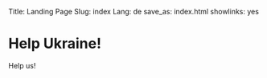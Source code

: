 Title: Landing Page
Slug: index
Lang: de
save_as: index.html
showlinks: yes

# Help Ukraine!

Help us!